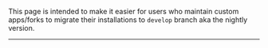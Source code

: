 This page is intended to make it easier for users who maintain custom apps/forks to migrate their installations to `develop` branch aka the nightly version. 

---

